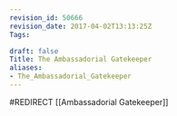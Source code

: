 ```yaml
---
revision_id: 50666
revision_date: 2017-04-02T13:13:25Z
Tags:

draft: false
Title: The Ambassadorial Gatekeeper
aliases:
- The_Ambassadorial_Gatekeeper
---
```

#REDIRECT [[Ambassadorial Gatekeeper]]